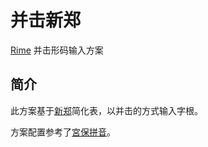 # 并击新郑

[Rime](https://rime.im/) 并击形码输入方案

## 简介

此方案基于[新郑](https://github.com/chenlin014/xingzheng)简化表，以并击的方式输入字根。

方案配置参考了[宮保拼音](https://github.com/rime/rime-combo-pinyin)。
